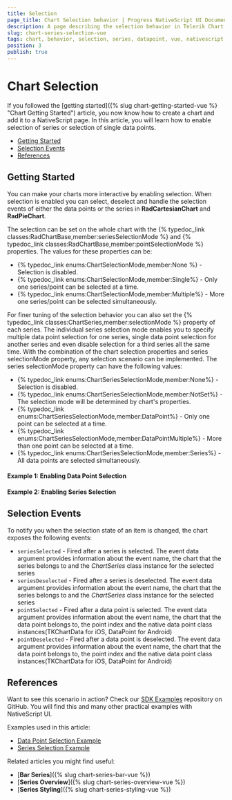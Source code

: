 ```yaml
---
title: Selection
page_title: Chart Selection behavior | Progress NativeScript UI Documentation
description: A page describing the selection behavior in Telerik Chart for NativeScript
slug: chart-series-selection-vue
tags: chart, behavior, selection, series, datapoint, vue, nativescript, professional, ui
position: 3
publish: true
---
```


# Chart Selection

If you followed the [getting started]({% slug chart-getting-started-vue %} "Chart Getting Started") article, you now know how to create a chart and add it to a NativeScript page. In this article, you will learn how to enable selection of series or selection of single data points.

* [Getting Started](#getting-started)
* [Selection Events](#selection-events)
* [References](#references)

## Getting Started

You can make your charts more interactive by enabling selection.  When selection is enabled you can select, deselect and handle the selection events of either the data points or the series in **RadCartesianChart** and **RadPieChart**.

The selection can be set on the whole chart with the {% typedoc_link classes:RadChartBase,member:seriesSelectionMode %} and {% typedoc_link classes:RadChartBase,member:pointSelectionMode %} properties. The values for these properties can be:
* {% typedoc_link enums:ChartSelectionMode,member:None %} - Selection is disabled.
* {% typedoc_link enums:ChartSelectionMode,member:Single%} - Only one series/point can be selected at a time.
* {% typedoc_link enums:ChartSelectionMode,member:Multiple%} - More one series/point can be selected simultaneously.

For finer tuning of the selection behavior you can also set the {% typedoc_link classes:ChartSeries,member:selectionMode %} property of each series. The individual series selection mode enables you to specify multiple data point selection for one series, single data point selection for another series and even disable selection for a third series all the same time. With the combination of the chart selection properties and series selectionMode property, any selection scenario can be implemented. The series selectionMode property can have the following values:
* {% typedoc_link enums:ChartSeriesSelectionMode,member:None%} - Selection is disabled.
* {% typedoc_link enums:ChartSeriesSelectionMode,member:NotSet%} - The selection mode will be determined by chart's properties.
* {% typedoc_link enums:ChartSeriesSelectionMode,member:DataPoint%} -  Only one point can be selected at a time.
* {% typedoc_link enums:ChartSeriesSelectionMode,member:DataPointMultiple%} - More than one point can be selected at a time.
* {% typedoc_link enums:ChartSeriesSelectionMode,member:Series%} - All data points are selected simultaneously.

#### Example 1: Enabling Data Point Selection

<snippet id='chart-pieseries-selection-vue'/>

#### Example 2: Enabling Series Selection

<snippet id='chart-seriesselection-vue'/>

## Selection Events

To notify you when the selection state of an item is changed, the chart exposes the following events:
* `seriesSelected` - Fired after a series is selected. The event data argument provides information about the event name, the chart that the series belongs to and the *ChartSeries* class instance for the selected series
* `seriesDeselected` - Fired after a series is deselected. The event data argument provides information about the event name, the chart that the series belongs to and the *ChartSeries* class instance for the selected series
* `pointSelected` - Fired after a data point is selected. The event data argument provides information about the event name, the chart that the data point belongs to, the point index and the native data point class instances(TKChartData for iOS, DataPoint for Android)
* `pointDeselected` - Fired after a data point is deselected. The event data argument provides information about the event name, the chart that the data point belongs to, the point index and the native data point class instances(TKChartData for iOS, DataPoint for Android)

## References

Want to see this scenario in action?
Check our [SDK Examples](https://github.com/NativeScript/nativescript-ui-samples-vue) repository on GitHub. You will find this and many other practical examples with NativeScript UI.

Examples used in this article:

* [Data Point Selection Example](https://github.com/NativeScript/nativescript-ui-samples-vue/tree/master/chart/app/examples/interaction)
* [Series Selection Example](https://github.com/NativeScript/nativescript-ui-samples-vue/tree/master/chart/app/examples/interaction)

Related articles you might find useful:

* [**Bar Series**]({% slug chart-series-bar-vue %})
* [**Series Overview**]({% slug chart-series-overview-vue %})
* [**Series Styling**]({% slug chart-series-styling-vue %})
